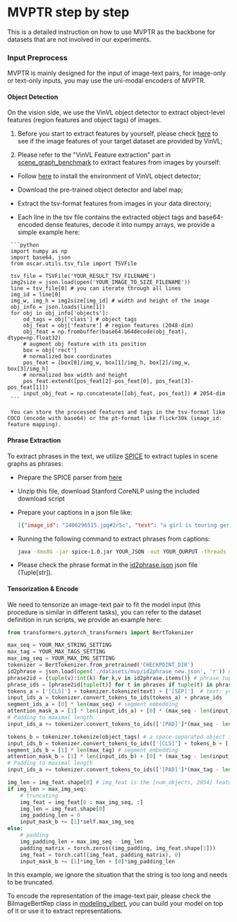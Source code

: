 # MVPTR step by step

This is a detailed instruction on how to use MVPTR as the backbone for datasets that are not involved in our experiments.

### Input Preprocess

MVPTR is mainly designed for the input of image-text pairs, for image-only or text-only inputs, you may use the uni-modal encoders of MVPTR.

#### Object Detection

On the vision side, we use the VinVL object detector to extract object-level features (region features and object tags) of images. 

1.  Before you start to extract features by yourself, please check [here](https://github.com/microsoft/Oscar/blob/master/VinVL_DOWNLOAD.md) to see if the image features of your target dataset are provided by VinVL;

2.  Please refer to the "VinVL Feature extraction" part in [scene_graph_benchmark](https://github.com/microsoft/scene_graph_benchmark) to extract features from images by yourself:

   - Follow [here](https://github.com/microsoft/scene_graph_benchmark/blob/main/INSTALL.md) to install the environment of VinVL object detector;

   - Download the pre-trained object detector and label map;

   - Extract the tsv-format features from images in your data directory;

   -  Each line in the tsv file contains the extracted object tags and base64-encoded dense features, decode it into numpy arrays, we provide a simple example here:

     ```python
     import numpy as np
     import base64, json
     from oscar.utils.tsv_file import TSVFile
     
     tsv_file = TSVFile('YOUR_RESULT_TSV_FILENAME')
     img2size = json.load(open('YOUR_IMAGE_TO_SIZE_FILENAME'))
     line = tsv_file[0] # you can iterate through all lines
     img_id = line[0]
     img_w, img_h = img2size[img_id] # width and height of the image
     obj_info = json.loads(line[1])
     for obj in obj_info['objects']:
         od_tags = obj['class'] # object tags
         obj_feat = obj['feature'] # region features (2048-dim)
         obj_feat = np.frombuffer(base64.b64decode(obj_feat), dtype=np.float32)
         # augment obj feature with its position
         box = obj['rect']
         # normalized box coordinates
         pos_feat = [box[0]/img_w, box[1]/img_h, box[2]/img_w, box[3]/img_h]
         # normalized box width and height
         pos_feat.extend([pos_feat[2]-pos_feat[0], pos_feat[3]-pos_feat[1]])
         input_obj_feat = np.concatenate([obj_feat, pos_feat]) # 2054-dim
     ```

     You can store the processed features and tags in the tsv-format like COCO (encode with base64) or the pt-format like flickr30k (image_id: feature mapping).

#### Phrase Extraction

To extract phrases in the text, we utilize [SPICE](https://github.com/peteanderson80/SPICE) to extract tuples in scene graphs as phrases:

- Prepare the SPICE parser from [here](https://panderson.me/images/SPICE-1.0.zip)

- Unzip this file, download Stanford CoreNLP using the included download script

- Prepare your captions in a json file like:

  ```json
  [{"image_id": "1406296515.jpg#2r5c", "test": "a girl is touring germany.", "refs": []}, {"image_id": "1406296515.jpg#2r1e", "test": "the girl is outside.", "refs": []}]
  ```

- Running the following command to extract phrases from captions:

  ```bash
  java -Xmx8G -jar spice-1.0.jar YOUR_JSON -out YOUR_OURPUT -threads 100 -detailed
  ```

- Please check the phrase format in the [id2phrase.json](https://github.com/Junction4Nako/mvp_pytorch/blob/master/datasets/mvp/id2phrase_new.json) json file (Tuple[str]).

#### Tensorization & Encode

We need to tensorize an image-text pair to fit the model input (this procedure is similar in different tasks), you can refer to the dataset definition in run scripts, we provide an example here:

```python
from transformers.pytorch_transformers import BertTokenizer

max_seq = YOUR_MAX_STRING_SETTING
max_tag = YOUR_MAX_TAGS_SETTING
max_img_seq = YOUR_MAX_IMG_SETTING
tokenizer = BertTokenizer.from_pretrained('CHECKPOINT_DIR')
id2phrase = json.load(open('./datasets/mvp/id2phrase_new.json', 'r')) # id2phrase mapping
phrase2id = {tuple(v):int(k) for k,v in id2phrase.items()} # phrase tuple to id
phrase_ids = [phrase2id[tuple(t)] for t in phrases if tuple(t) in phrase2id] # phrases: the extracted phrases of your text
tokens_a = ['[CLS]'] + tokenizer.tokenize(text) + ['[SEP]']  # text: your input text
input_ids_a = tokenizer.convert_tokens_to_ids(tokens_a) + phrase_ids
segment_ids_a = [0] * len(max_seq) # segment embedding
attention_mask_a = [1] * len(input_ids_a) + [0] * (max_seq - len(input_ids_a))# attention mask
# Padding to maximal length
input_ids_a += tokenizer.convert_tokens_to_ids(['[PAD]']*(max_seq - len(input_ids_a)))

tokens_b = tokenizer.tokenize(object_tags) # a space-separated object tags string
input_ids_b = tokenizer.convert_tokens_to_ids(['[CLS]'] + tokens_b + ['[SEP]'])
segment_ids_b = [1] * len(max_tag) # segment embedding
attention_mask_b = [1] * len(input_ids_b) + [0] * (max_tag - len(input_ids_b)) # attention mask
# Padding to maximal length
input_ids_a += tokenizer.convert_tokens_to_ids(['[PAD]']*(max_tag - len(input_ids_b)))

img_len = img_feat.shape[0] # img_feat is the [num_objects, 2054] feature
if img_len > max_img_seq:
    # truncating
    img_feat = img_feat[0 : max_img_seq, :]
    img_len = img_feat.shape[0]
    img_padding_len = 0
    input_mask_b += [1]*self.max_img_seq
else:
    # padding
    img_padding_len = max_img_seq - img_len
    padding_matrix = torch.zeros((img_padding, img_feat.shape[1]))
    img_feat = torch.cat((img_feat, padding_matrix), 0)
    input_mask_b += [1]*img_len + [0]*img_padding_len
```

In this example, we ignore the situation that the string is too long and needs to be truncated.

To encode the representation of the image-text pair, please check the BiImageBertRep class in [modeling_vlbert](https://github.com/Junction4Nako/mvp_pytorch/blob/master/oscar/modeling/modeling_vlbert.py), you can build your model on top of it or use it to extract representations. 

